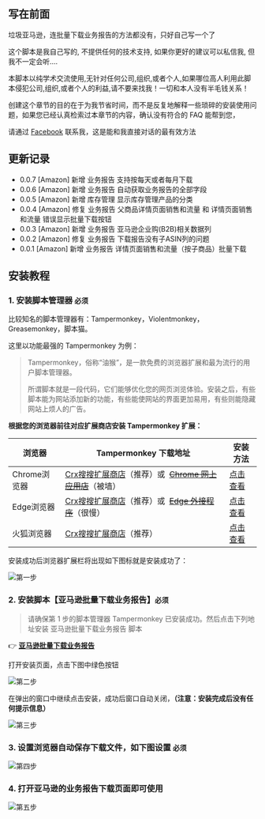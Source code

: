## **写在前面**

垃圾亚马逊，连批量下载业务报告的方法都没有，只好自己写一个了

这个脚本是我自己写的, 不提供任何的技术支持, 如果你更好的建议可以私信我, 但我不一定会听....

本脚本以纯学术交流使用,无针对任何公司,组织,或者个人,如果哪位高人利用此脚本侵犯公司,组织,或者个人的利益,请不要来找我！一切和本人没有半毛钱关系！

创建这个章节的目的在于为我节省时间，而不是反复地解释一些琐碎的安装使用问题，如果您已经认真检索过本章节的内容，确认没有符合的 FAQ 能帮到您，

请通过 [Facebook](https://www.facebook.com/MaiXiaoMeng) 联系我，这是能和我直接对话的最有效方法

## 更新记录

* 0.0.7 [Amazon] 新增 业务报告 支持按每天或者每月下载
* 0.0.6 [Amazon] 新增 业务报告 自动获取业务报告的全部字段
* 0.0.5 [Amazon] 新增 库存管理 显示库存管理产品的分类
* 0.0.4 [Amazon] 修复 业务报告 父商品详情页面销售和流量 和 详情页面销售和流量 错误显示批量下载按钮
* 0.0.3 [Amazon] 新增 业务报告 亚马逊企业购(B2B)相关数据列
* 0.0.2 [Amazon] 修复 业务报告 下载报告没有子ASIN列的问题
* 0.0.1 [Amazon] 新增 业务报告 详情页面销售和流量（按子商品）批量下载

## 安装教程

### 1. 安装脚本管理器 **`必须`**

比较知名的脚本管理器有：Tampermonkey，Violentmonkey，Greasemonkey，脚本猫。

这里以功能最强的 Tampermonkey 为例：

> Tampermonkey，俗称“油猴”，是一款免费的浏览器扩展和最为流行的用户脚本管理器。
>
> 所谓脚本就是一段代码，它们能够优化您的网页浏览体验。安装之后，有些脚本能为网站添加新的功能，有些能使网站的界面更加易用，有些则能隐藏网站上烦人的广告。

**根据您的浏览器前往对应扩展商店安装  Tampermonkey 扩展：**

| 浏览器       | Tampermonkey 下载地址                                                                                                                                                                                                         | 安装方法                                                                                                          |
| ------------ | ----------------------------------------------------------------------------------------------------------------------------------------------------------------------------------------------------------------------------- | ----------------------------------------------------------------------------------------------------------------- |
| Chrome浏览器 | [Crx搜搜扩展商店](https://www.crxsoso.com/webstore/detail/dhdgffkkebhmkfjojejmpbldmpobfkfo)（推荐）或  ~~[Chrome 网上应用店](https://chrome.google.com/webstore/detail/tampermonkey/dhdgffkkebhmkfjojejmpbldmpobfkfo)~~（被墙）  | [点击查看](https://www.baiduyun.wiki/zh-cn/crx.html?spm=1664612349106#chrome%E6%B5%8F%E8%A7%88%E5%99%A8)             |
| Edge浏览器   | [Crx搜搜扩展商店](https://www.crxsoso.com/addon/detail/iikmkjmpaadaobahmlepeloendndfphd)（推荐）或  ~~[Edge 外接程序](https://microsoftedge.microsoft.com/addons/detail/tampermonkey/iikmkjmpaadaobahmlepeloendndfphd)~~（很慢） | [点击查看](https://www.baiduyun.wiki/zh-cn/crx.html?spm=1664612349106#edge%E6%B5%8F%E8%A7%88%E5%99%A8)               |
| 火狐浏览器   | [Crx搜搜扩展商店](https://www.crxsoso.com/firefox/detail/tampermonkey)（推荐）                                                                                                                                                   | [点击查看](https://www.baiduyun.wiki/zh-cn/crx.html?spm=1664612349106#%E7%81%AB%E7%8B%90%E6%B5%8F%E8%A7%88%E5%99%A8) |

安装成功后浏览器扩展栏将出现如下图标就是安装成功了：

![第一步](https://s2.loli.net/2022/12/03/edEG3mY7TLvCpgf.png)

### 2. 安装脚本【亚马逊批量下载业务报告】**`必须`**

> 请确保第 1 步的脚本管理器 Tampermonkey 已安装成功。然后点击下列地址安装 亚马逊批量下载业务报告 脚本

👉 **[亚马逊批量下载业务报告](https://greasyfork.org/zh-CN/scripts/449460)**

打开安装页面，点击下图中绿色按钮

![第二步](https://s2.loli.net/2022/12/03/cXLYKv5RgMAQe1z.png)

在弹出的窗口中继续点击安装，成功后窗口自动关闭，**（注意：安装完成后没有任何提示信息）**

![第三步](https://s2.loli.net/2022/12/03/tKvoxOH4hXFSgyN.png)

### 3. 设置浏览器自动保存下载文件，如下图设置 **`必须`**

![第四步](https://s2.loli.net/2022/12/03/OIKVLXd3CcihRuY.png)

### 4. 打开亚马逊的业务报告下载页面即可使用

![第五步](https://s2.loli.net/2022/12/03/s4QNLJy7uz6OrZF.png)
